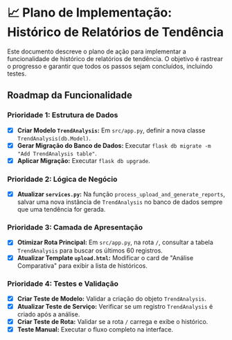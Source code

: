 # 📈 Plano de Implementação: Histórico de Relatórios de Tendência

Este documento descreve o plano de ação para implementar a funcionalidade de histórico de relatórios de tendência. O objetivo é rastrear o progresso e garantir que todos os passos sejam concluídos, incluindo testes.

## Roadmap da Funcionalidade

### Prioridade 1: Estrutura de Dados

- [x] **Criar Modelo `TrendAnalysis`:** Em `src/app.py`, definir a nova classe `TrendAnalysis(db.Model)`.
- [x] **Gerar Migração do Banco de Dados:** Executar `flask db migrate -m "Add TrendAnalysis table"`.
- [x] **Aplicar Migração:** Executar `flask db upgrade`.

### Prioridade 2: Lógica de Negócio

- [x] **Atualizar `services.py`:** Na função `process_upload_and_generate_reports`, salvar uma nova instância de `TrendAnalysis` no banco de dados sempre que uma tendência for gerada.

### Prioridade 3: Camada de Apresentação

- [x] **Otimizar Rota Principal:** Em `src/app.py`, na rota `/`, consultar a tabela `TrendAnalysis` para buscar os últimos 60 registros.
- [x] **Atualizar Template `upload.html`:** Modificar o card de "Análise Comparativa" para exibir a lista de históricos.

### Prioridade 4: Testes e Validação

- [x] **Criar Teste de Modelo:** Validar a criação do objeto `TrendAnalysis`.
- [x] **Atualizar Teste de Serviço:** Verificar se um registro `TrendAnalysis` é criado após a análise.
- [x] **Criar Teste de Rota:** Validar se a rota `/` carrega e exibe o histórico.
- [x] **Teste Manual:** Executar o fluxo completo na interface.
